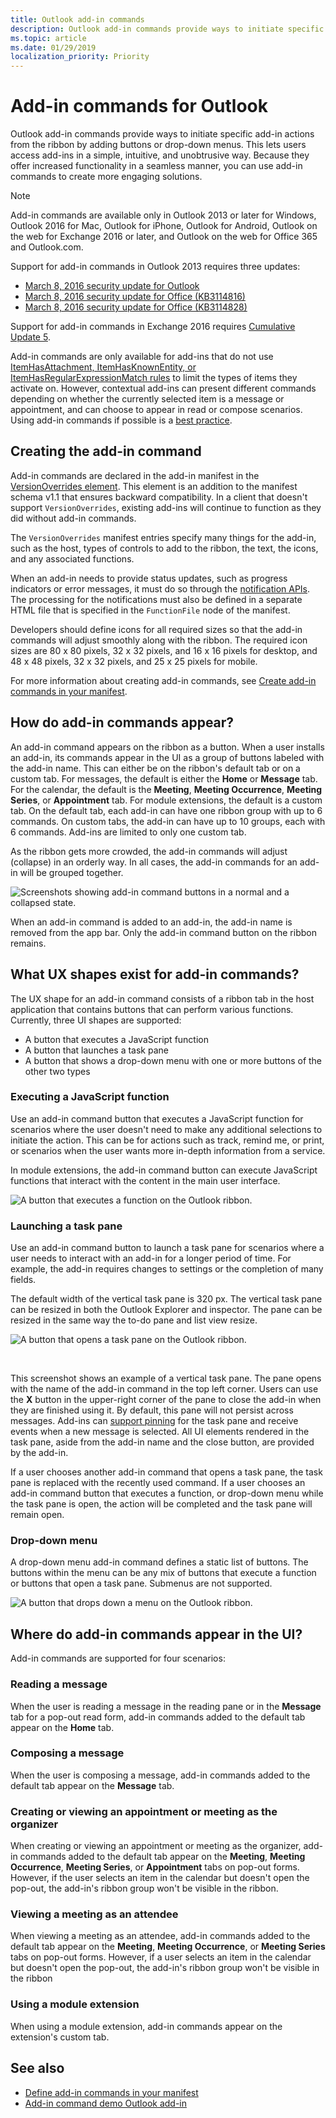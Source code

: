 ```yaml
---
title: Outlook add-in commands
description: Outlook add-in commands provide ways to initiate specific add-in actions from the ribbon by adding buttons or drop-down menus. 
ms.topic: article
ms.date: 01/29/2019
localization_priority: Priority
---
```


# Add-in commands for Outlook

Outlook add-in commands provide ways to initiate specific add-in actions from the ribbon by adding buttons or drop-down menus. This lets users access add-ins in a simple, intuitive, and unobtrusive way. Because they offer increased functionality in a seamless manner, you can use add-in commands to create more engaging solutions.

> [!NOTE]
> Add-in commands are available only in Outlook 2013 or later for Windows, Outlook 2016 for Mac, Outlook for iPhone, Outlook for Android, Outlook on the web for Exchange 2016 or later, and Outlook on the web for Office 365 and Outlook.com.
>
> Support for add-in commands in Outlook 2013 requires three updates:
> - [March 8, 2016 security update for Outlook](https://support.microsoft.com/en-us/kb/3114829)
> - [March 8, 2016 security update for Office (KB3114816)](https://support.microsoft.com/en-us/help/3114816/march-8,-2016,-update-for-office-2013-kb3114816)
> - [March 8, 2016 security update for Office (KB3114828)](https://support.microsoft.com/en-us/help/3114828/march-8,-2016,-update-for-office-2013-kb3114828)
>
> Support for add-in commands in Exchange 2016 requires [Cumulative Update 5](https://support.microsoft.com/en-us/help/4012106/cumulative-update-5-for-exchange-server-2016).

Add-in commands are only available for add-ins that do not use [ItemHasAttachment, ItemHasKnownEntity, or ItemHasRegularExpressionMatch rules](activation-rules.md) to limit the types of items they activate on. However, contextual add-ins can present different commands depending on whether the currently selected item is a message or appointment, and can choose to appear in read or compose scenarios. Using add-in commands if possible is a [best practice](https://docs.microsoft.com/office/dev/add-ins/concepts/add-in-development-best-practices).

## Creating the add-in command

Add-in commands are declared in the add-in manifest in the [VersionOverrides element](/office/dev/add-ins/reference/manifest/versionoverrides). This element is an addition to the manifest schema v1.1 that ensures backward compatibility. In a client that doesn't support `VersionOverrides`, existing add-ins will continue to function as they did without add-in commands.

The `VersionOverrides` manifest entries specify many things for the add-in, such as the host, types of controls to add to the ribbon, the text, the icons, and any associated functions.

When an add-in needs to provide status updates, such as progress indicators or error messages, it must do so through the [notification APIs](https://docs.microsoft.com/javascript/api/outlook_1_5/office.NotificationMessages). The processing for the notifications must also be defined in a separate HTML file that is specified in the `FunctionFile` node of the manifest.

Developers should define icons for all required sizes so that the add-in commands will adjust smoothly along with the ribbon. The required icon sizes are 80 x 80 pixels, 32 x 32 pixels, and 16 x 16 pixels for desktop, and 48 x 48 pixels, 32 x 32 pixels, and 25 x 25 pixels for mobile.

For more information about creating add-in commands, see [Create add-in commands in your manifest](/office/dev/add-ins/develop/create-addin-commands).

## How do add-in commands appear?

An add-in command appears on the ribbon as a button. When a user installs an add-in, its commands appear in the UI as a group of buttons labeled with the add-in name. This can either be on the ribbon's default tab or on a custom tab. For messages, the default is either the **Home** or **Message** tab. For the calendar, the default is the **Meeting**, **Meeting Occurrence**, **Meeting Series**, or **Appointment** tab. For module extensions,
the default is a custom tab. On the default tab, each add-in can have one ribbon group with up to 6 commands. On custom tabs, the add-in can have up to 10 groups, each with 6 commands. Add-ins are limited to only one custom tab.

As the ribbon gets more crowded, the add-in commands will adjust (collapse) in an orderly way. In all cases, the add-in commands for an add-in will be grouped together.

![Screenshots showing add-in command buttons in a normal and a collapsed state.](images/commands-normal-collapsed.png)

When an add-in command is added to an add-in, the add-in name is removed from the app bar. Only the add-in command button on the ribbon remains.

## What UX shapes exist for add-in commands?

The UX shape for an add-in command consists of a ribbon tab in the host application that contains buttons that can perform various functions. Currently, three UI shapes are supported:

- A button that executes a JavaScript function
- A button that launches a task pane
- A button that shows a drop-down menu with one or more buttons of the other two types

### Executing a JavaScript function

Use an add-in command button that executes a JavaScript function for scenarios where the user doesn't need to make any additional selections to initiate the action. This can be for actions such as track, remind me, or print, or scenarios when the user wants more in-depth information from a service. 

In module extensions, the add-in command button can execute JavaScript functions that interact with the content in the main user interface.

![A button that executes a function on the Outlook ribbon.](images/commands-uiless-button.png)

### Launching a task pane

Use an add-in command button to launch a task pane for scenarios where a user needs to interact with an add-in for a longer period of time. For example, the add-in requires changes to settings or the completion of many fields.

The default width of the vertical task pane is 320 px. The vertical task pane can be resized in both the Outlook Explorer and inspector. The pane can be resized in the same way the to-do pane and list view resize.

![A button that opens a task pane on the Outlook ribbon.](images/commands-taskpane-button.png)

<br/>

This screenshot shows an example of a vertical task pane. The pane opens with the name of the add-in command in the top left corner. Users can use the **X** button in the upper-right corner of the pane to close the add-in when they are finished using it. By default, this pane will not persist across messages. Add-ins can [support pinning](pinnable-taskpane.md) for the task pane and receive events when a new message is selected. All UI elements rendered in the task pane, aside from the add-in name and the close button, are provided by the add-in.

If a user chooses another add-in command that opens a task pane, the task pane is replaced with the recently used command. If a user chooses an add-in command button that executes a function, or drop-down menu while the task pane is open, the action will be completed and the task pane will remain open.

### Drop-down menu

A drop-down menu add-in command defines a static list of buttons. The buttons within the menu can be any mix of buttons that execute a function or buttons that open a task pane. Submenus are not supported.

![A button that drops down a menu on the Outlook ribbon.](images/commands-menu-button.png)

## Where do add-in commands appear in the UI?

Add-in commands are supported for four scenarios:

### Reading a message

When the user is reading a message in the reading pane or in the **Message** tab for a pop-out read form, add-in commands added to the default tab appear on the **Home** tab.

### Composing a message

When the user is composing a message, add-in commands added to the default tab appear on the **Message** tab.

### Creating or viewing an appointment or meeting as the organizer

When creating or viewing an appointment or meeting as the organizer, add-in commands added to the default tab appear on the **Meeting**, **Meeting Occurrence**, **Meeting Series**, or **Appointment** tabs on pop-out forms. However, if the user selects an item in the calendar but doesn't open the pop-out, the add-in's ribbon group won't be visible in the ribbon.

### Viewing a meeting as an attendee

When viewing a meeting as an attendee, add-in commands added to the default tab appear on the **Meeting**, **Meeting Occurrence**, or **Meeting Series** tabs on pop-out forms. However, if a user selects an item in the calendar but doesn't open the pop-out, the add-in's ribbon group won't be visible in the ribbon

### Using a module extension

When using a module extension, add-in commands appear on the extension's custom tab.

## See also

- [Define add-in commands in your manifest](https://docs.microsoft.com/office/dev/add-ins/develop/create-addin-commands)
- [Add-in command demo Outlook add-in](https://github.com/officedev/outlook-add-in-command-demo)
